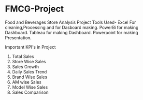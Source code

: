 # FMCG-Project
Food and Beverages Store Analysis Project
Tools Used- Excel For cleaning,Processing and for Dasboard making.
            PowerBi for making Dashboard.
            Tableau for making Dashboard.
            Powerpoint for making Presentation.

Important KPI's in Project
1. Total Sales
2. Store Wise Sales
4. Sales Growth 
3. Daily Sales Trend
5. Brand Wise Sales
6. AM wise Sales 
7. Model Wise Sales 
8. Sales Comparison
